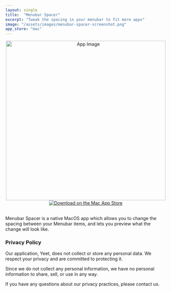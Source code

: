 ```yaml
---
layout: single
title:  "Menubar Spacer"
excerpt: "Tweak the spacing in your menubar to fit more apps"
image: "/assets/images/menubar-spacer-screenshot.png"
app_store: "mac"
---
```


<center>
<img src="{{ "/assets/images/menubar-spacer-screenshot.png" | relative_url }}" alt="App Image" style="width: auto; height: 500px;">
<a href="https://apps.apple.com/us/genre/mac/id39">
  <img src="{{ "/assets/images/mac-app-store-badge-black.svg" | relative_url }}"
    alt="Download on the Mac App Store">
</a>
</center>
<br>


Menubar Spacer is a native MacOS app which allows you to change the spacing between your Menubar items, and lets you preview what the change will look like.


### Privacy Policy

Our application, Yeet, does not collect or store any personal data. We respect your privacy and are committed to protecting it. 

Since we do not collect any personal information, we have no personal information to share, sell, or use in any way. 

If you have any questions about our privacy practices, please contact us.

